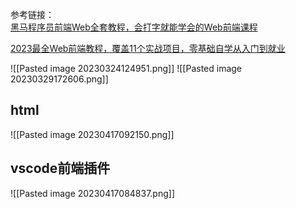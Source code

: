 
参考链接：\
[黑马程序员前端Web全套教程，会打字就能学会的Web前端课程](https://www.bilibili.com/video/BV1RK4y1X7qd/?spm_id_from=333.337.search-card.all.click&vd_source=ccbe0c793ac5e34ebb735794692f049e)

[2023最全Web前端教程，覆盖11个实战项目，零基础自学从入门到就业](https://www.bilibili.com/video/BV1e8411w731/?spm_id_from=333.999.0.0)

![[Pasted image 20230324124951.png]]
![[Pasted image 20230329172606.png]]


## html
![[Pasted image 20230417092150.png]]


## vscode前端插件
![[Pasted image 20230417084837.png]]
